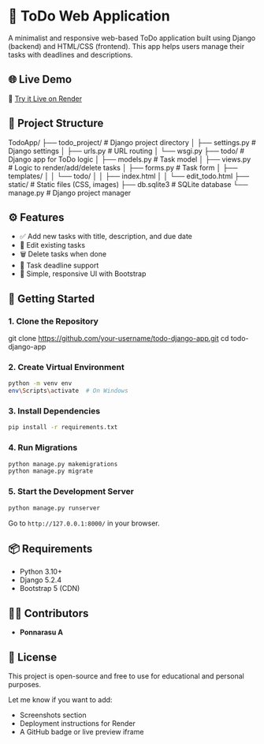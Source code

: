 
# 📝 ToDo Web Application

A minimalist and responsive web-based ToDo application built using Django (backend) and HTML/CSS (frontend). This app helps users manage their tasks with deadlines and descriptions.

## 🌐 Live Demo

🔗 [Try it Live on Render](https://todo-list-up2x.onrender.com)

## 📁 Project Structure


TodoApp/
├── todo\_project/         # Django project directory
│   ├── settings.py       # Django settings
│   ├── urls.py           # URL routing
│   └── wsgi.py
├── todo/                 # Django app for ToDo logic
│   ├── models.py         # Task model
│   ├── views.py          # Logic to render/add/delete tasks
│   ├── forms.py          # Task form
│   ├── templates/
│   │   └── todo/
│   │       ├── index.html
│   │       └── edit\_todo.html
├── static/               # Static files (CSS, images)
├── db.sqlite3            # SQLite database
└── manage.py             # Django project manager


## ⚙️ Features

- ✅ Add new tasks with title, description, and due date  
- 📝 Edit existing tasks  
- 🗑 Delete tasks when done  
- 📅 Task deadline support  
- 🎨 Simple, responsive UI with Bootstrap

## 🚀 Getting Started

### 1. Clone the Repository

git clone https://github.com/your-username/todo-django-app.git
cd todo-django-app


### 2. Create Virtual Environment

```bash
python -m venv env
env\Scripts\activate  # On Windows
```

### 3. Install Dependencies

```bash
pip install -r requirements.txt
```

### 4. Run Migrations

```bash
python manage.py makemigrations
python manage.py migrate
```

### 5. Start the Development Server

```bash
python manage.py runserver
```

Go to `http://127.0.0.1:8000/` in your browser.

## 📦 Requirements

* Python 3.10+
* Django 5.2.4
* Bootstrap 5 (CDN)

## 👨‍💻 Contributors

* **Ponnarasu A**

## 📄 License

This project is open-source and free to use for educational and personal purposes.

Let me know if you want to add:
- Screenshots section
- Deployment instructions for Render
- A GitHub badge or live preview iframe

